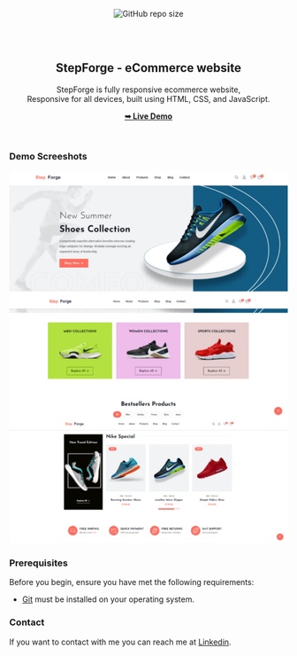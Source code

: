 <div align="center">
  
  ![GitHub repo size](https://img.shields.io/github/repo-size/Kasim-Musharaf/Step_Forge)
 
  <br />
  <br />

  <h2 align="center">StepForge - eCommerce website</h2>

  StepForge is fully responsive ecommerce website, <br />Responsive for all devices, built using HTML, CSS, and JavaScript.

  <a href="https://kasim-musharaf.github.io/Step_Forge/"><strong>➥ Live Demo</strong></a>

</div>

<br />

### Demo Screeshots

![StepForge Desktop Demo](assets/images/OVERVIEW.png "Desktop Demo")

### Prerequisites

Before you begin, ensure you have met the following requirements:

* [Git](https://git-scm.com/downloads "Download Git") must be installed on your operating system.

### Contact
If you want to contact with me you can reach me at [Linkedin](https://www.linkedin.com/in/kasim-musharaf/).




